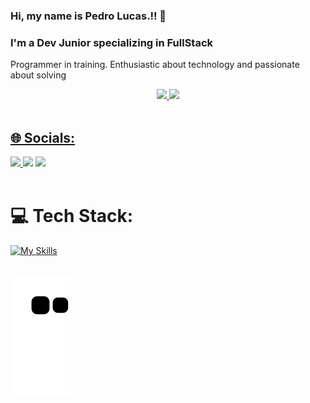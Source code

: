 ### Hi, my name is Pedro Lucas.!! 👋
### I'm a Dev Junior specializing in FullStack

<p>Programmer in training. Enthusiastic about technology and passionate about solving</p>
<div align="center">
  <a href="https://github.com/Smooke09">
 <img height="180em" src="https://github-readme-stats.vercel.app/api?username=Smooke09&show_icons=true&theme=cobalt&include_all_commits=false&count_private=true"/>
  <img height="180em" src="https://github-readme-stats.vercel.app/api/top-langs/?username=Smooke09&layout=compact&langs_count=7&theme=cobalt"/>
</div>
  </br>
  
  
  ## 🌐 Socials:
  <a href="https://youtube.com/channel/UC7Xzqat6TqvALt5io7o2GTQ" target="_blank"><img src="https://img.shields.io/badge/YouTube-FF0000?style=for-the-badge&logo=youtube&logoColor=white" target="_blank">
   </a>
  <a href="https://www.instagram.com/pedrolucas771" target="_blank"><img src="https://img.shields.io/badge/-Instagram-%23E4405F?style=for-the-badge&logo=instagram&logoColor=white" target="_blank"></a>
  <a href="https://www.linkedin.com/in/pedro-lucas-358332168" target="_blank"><img src="https://img.shields.io/badge/-LinkedIn-%230077B5?style=for-the-badge&logo=linkedin&logoColor=white" target="_blank">
  </a> 
  </br>
  </br>

   # 💻 Tech Stack:
   [![My Skills](https://skillicons.dev/icons?i=react,sass,tailwind,nodejs,express,jest,javascript,typescript,mysql,postgres,mongodb,firebase,vercel,vite)](https://skillicons.dev)
  </br>
  </br>   

   
  
![Snake animation](https://github.com/Smooke09/Smooke09/blob/output/github-contribution-grid-snake.svg)
 
</div>
